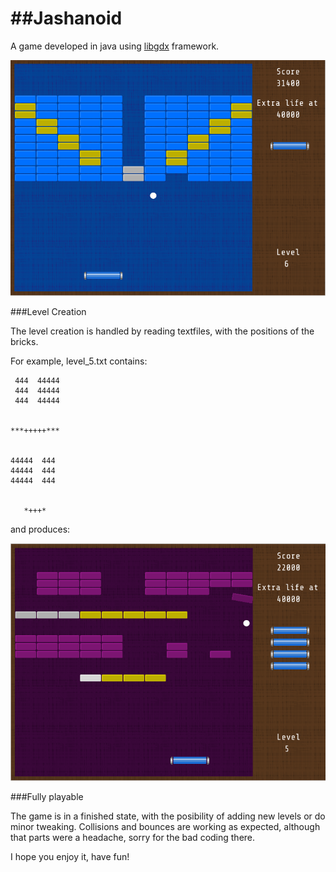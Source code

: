 ##Jashanoid
=============

A game developed in java using [libgdx](https://github.com/libgdx/libgdx) framework.

![alt tag](android/assets/screenshots/jashanoid-1.0-2.png "Level 6 of Jashanoid")


###Level Creation

The level creation is handled by reading textfiles, with the positions of the bricks.

For example, level_5.txt contains:

```
 444  44444
 444  44444
 444  44444


***+++++***  
 

44444  444
44444  444
44444  444


   *+++*
```

and produces: 

![alt tag](android/assets/screenshots/jashanoid-1.0.png "Level 5 of Jashanoid")


###Fully playable

The game is in a finished state, with the posibility of adding new levels or do minor tweaking. Collisions and bounces are working as expected, although that parts were a headache, sorry for the bad coding there. 

I hope you enjoy it, have fun!


